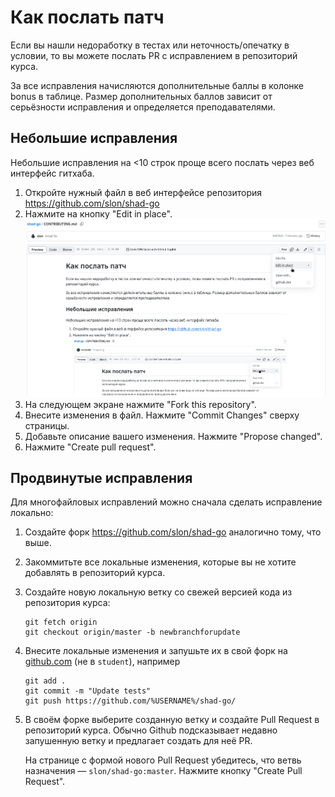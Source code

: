 # Как послать патч

Если вы нашли недоработку в тестах или неточность/опечатку в условии, то вы можете послать PR
с исправлением в репозиторий курса.

За все исправления начисляются дополнительные баллы в колонке bonus в таблице.
Размер дополнительных баллов зависит от серьёзности исправления и определяется преподавателями.

## Небольшие исправления

Небольшие исправления на <10 строк проще всего послать через веб интерфейс гитхаба.

1. Откройте нужный файл в веб интерфейсе репозитория https://github.com/slon/shad-go
2. Нажмите на кнопку "Edit in place".
   ![](docs/edit-in-place.png)
3. На следующем экране нажмите "Fork this repository".
3. Внесите изменения в файл. Нажмите "Commit Changes" сверху страницы.
4. Добавьте описание вашего изменения. Нажмите "Propose changed".
5. Нажмите "Create pull request".

## Продвинутые исправления

Для многофайловых исправлений можно сначала сделать исправление локально:

1. Создайте форк https://github.com/slon/shad-go аналогично тому, что выше.

2. Закоммитьте все локальные изменения, которые вы не хотите добавлять в репозиторий курса.

3. Создайте новую локальную ветку со свежей версией кода из репозитория курса:
   ```
   git fetch origin
   git checkout origin/master -b newbranchforupdate
   ```

4. Внесите локальные изменения и запушьте их в свой форк на [github.com](https://github.com/) (не в `student`), например
   ```
   git add .
   git commit -m "Update tests"
   git push https://github.com/%USERNAME%/shad-go/
   ```

5. В своём форке выберите созданную ветку и создайте Pull Request в репозиторий курса. Обычно Github подсказывает недавно запушенную ветку и предлагает создать для неё PR.

   На странице c формой нового Pull Request убедитесь, что ветвь назначения — `slon/shad-go:master`. Нажмите кнопку "Create Pull Request".

